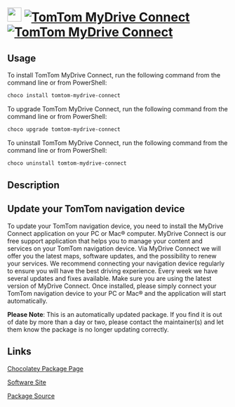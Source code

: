 ﻿# <img src="https://cdn.jsdelivr.net/gh/mkevenaar/chocolatey-packages@11fc26adf401e7d7c62ee06da6838c469aa5eb3b/icons/tomtom-mydrive-connect.png" width="32" height="32"/> [![TomTom MyDrive Connect](https://img.shields.io/chocolatey/v/tomtom-mydrive-connect.svg?label=TomTom+MyDrive+Connect)](https://community.chocolatey.org/packages/tomtom-mydrive-connect) [![TomTom MyDrive Connect](https://img.shields.io/chocolatey/dt/tomtom-mydrive-connect.svg)](https://community.chocolatey.org/packages/tomtom-mydrive-connect)

## Usage

To install TomTom MyDrive Connect, run the following command from the command line or from PowerShell:

```powershell
choco install tomtom-mydrive-connect
```

To upgrade TomTom MyDrive Connect, run the following command from the command line or from PowerShell:

```powershell
choco upgrade tomtom-mydrive-connect
```

To uninstall TomTom MyDrive Connect, run the following command from the command line or from PowerShell:

```powershell
choco uninstall tomtom-mydrive-connect
```

## Description

## Update your TomTom navigation device

To update your TomTom navigation device, you need to install the MyDrive Connect application on your PC or Mac® computer. MyDrive Connect is our free support application that helps you to manage your content and services on your TomTom navigation device. Via MyDrive Connect we will offer you the latest maps, software updates, and the possibility to renew your services. We recommend connecting your navigation device regularly to ensure you will have the best driving experience. Every week we have several updates and fixes available. Make sure you are using the latest version of MyDrive Connect. Once installed, please simply connect your TomTom navigation device to your PC or Mac® and the application will start automatically.

**Please Note**: This is an automatically updated package. If you find it is
out of date by more than a day or two, please contact the maintainer(s) and
let them know the package is no longer updating correctly.


## Links

[Chocolatey Package Page](https://community.chocolatey.org/packages/tomtom-mydrive-connect)

[Software Site](https://www.tomtom.com/mydrive-connect/)

[Package Source](https://github.com/mkevenaar/chocolatey-packages/tree/master/automatic/tomtom-mydrive-connect)

